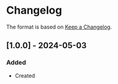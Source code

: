 # Changelog
The format is based on [Keep a Changelog](https://keepachangelog.com/en/1.0.0/).

## [1.0.0] - 2024-05-03
### Added
- Created
